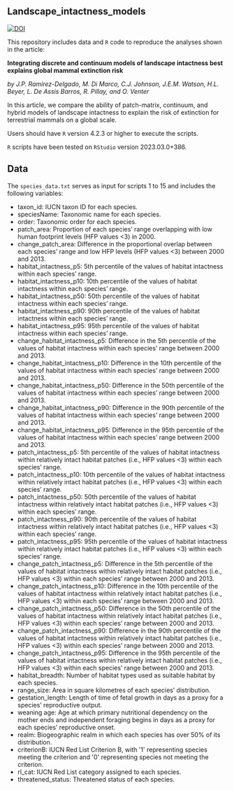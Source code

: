 ## Landscape_intactness_models #

<a href="https://zenodo.org/doi/10.5281/zenodo.10011760"><img src="https://zenodo.org/badge/705898232.svg" alt="DOI"></a>

This repository includes data and `R` code to reproduce the analyses shown in the article:

**Integrating discrete and continuum models of landscape intactness best explains global mammal extinction risk**

_by J.P. Ramírez-Delgado, M. Di Marco, C.J. Johnson, J.E.M. Watson, H.L. Beyer, L. De Assis Barros, R. Pillay, and O. Venter_

In this article, we compare the ability of patch-matrix, continuum, and hybrid models of landscape intactness to explain the risk of extinction for terrestrial mammals on a global scale.

Users should have `R` version 4.2.3 or higher to execute the scripts.

`R` scripts have been tested on `RStudio` version 2023.03.0+386.

## Data ##

The `species_data.txt` serves as input for scripts 1 to 15 and includes the following variables:
- taxon_id: IUCN taxon ID for each species. 
- speciesName: Taxonomic name for each species.
- order: Taxonomic order for each species.
- patch_area: Proportion of each species’ range overlapping with low human footprint levels (HFP values <3) in 2000.
- change_patch_area: Difference in the proportional overlap between each species’ range and low HFP levels (HFP values <3) between 2000 and 2013.
- habitat_intactness_p5: 5th percentile of the values of habitat intactness within each species’ range.
- habitat_intactness_p10: 10th percentile of the values of habitat intactness within each species’ range.
- habitat_intactness_p50: 50th percentile of the values of habitat intactness within each species’ range.
- habitat_intactness_p90: 90th percentile of the values of habitat intactness within each species’ range.
- habitat_intactness_p95: 95th percentile of the values of habitat intactness within each species’ range.
- change_habitat_intactness_p5: Difference in the 5th percentile of the values of habitat intactness within each species’ range between 2000 and 2013.
- change_habitat_intactness_p10: Difference in the 10th percentile of the values of habitat intactness within each species’ range between 2000 and 2013.
- change_habitat_intactness_p50: Difference in the 50th percentile of the values of habitat intactness within each species’ range between 2000 and 2013.
- change_habitat_intactness_p90: Difference in the 90th percentile of the values of habitat intactness within each species’ range between 2000 and 2013.
- change_habitat_intactness_p95: Difference in the 95th percentile of the values of habitat intactness within each species’ range between 2000 and 2013.
- patch_intactness_p5: 5th percentile of the values of habitat intactness within relatively intact habitat patches (i.e., HFP values <3) within each species’ range.
- patch_intactness_p10: 10th percentile of the values of habitat intactness within relatively intact habitat patches (i.e., HFP values <3) within each species’ range.
- patch_intactness_p50: 50th percentile of the values of habitat intactness within relatively intact habitat patches (i.e., HFP values <3) within each species’ range.
- patch_intactness_p90: 90th percentile of the values of habitat intactness within relatively intact habitat patches (i.e., HFP values <3) within each species’ range.
- patch_intactness_p95: 95th percentile of the values of habitat intactness within relatively intact habitat patches (i.e., HFP values <3) within each species’ range.
- change_patch_intactness_p5: Difference in the 5th percentile of the values of habitat intactness within relatively intact habitat patches (i.e., HFP values <3) within each species’ range between 2000 and 2013.
- change_patch_intactness_p10: Difference in the 10th percentile of the values of habitat intactness within relatively intact habitat patches (i.e., HFP values <3) within each species’ range between 2000 and 2013.
- change_patch_intactness_p50: Difference in the 50th percentile of the values of habitat intactness within relatively intact habitat patches (i.e., HFP values <3) within each species’ range between 2000 and 2013.
- change_patch_intactness_p90: Difference in the 90th percentile of the values of habitat intactness within relatively intact habitat patches (i.e., HFP values <3) within each species’ range between 2000 and 2013.
- change_patch_intactness_p95: Difference in the 95th percentile of the values of habitat intactness within relatively intact habitat patches (i.e., HFP values <3) within each species’ range between 2000 and 2013.
- habitat_breadth: Number of habitat types used as suitable habitat by each species.
- range_size: Area in square kilometres of each species’ distribution.
- gestation_length: Length of time of fetal growth in days as a proxy for a species’ reproductive output.
-  weaning age: Age at which primary nutritional dependency on the mother ends and independent foraging begins in days as a proxy for each species’ reproductive onset.
- realm: Biogeographic realm in which each species has over 50% of its distribution.
-  criterionB: IUCN Red List Criterion B, with '1' representing species meeting the criterion and '0' representing species not meeting the criterion.
-  rl_cat: IUCN Red List category assigned to each species.
-  threatened_status: Threatened status of each species.
